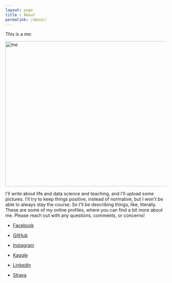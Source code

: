 ```yaml
---
layout: page
title : About
permalink: /about/
---
```




This is a me:

<a>
  <img src="https://scontent.fijd1-1.fna.fbcdn.net/v/t31.0-8/1265940_10100863507351165_1330625313_o.jpg?oh=357b70aeea3a0728472f4a6b0690175c&oe=58B2F09A" alt="me" style="width: 604px; height: 453px"/>
</a>

I'll write about life and data science and teaching, and I'll upload some pictures. I'll try to keep things positive, instead of normative, but I won't be able to always stay the course. So I'll be describing things, like, literally.
<br>
These are some of my online profiles, where you can find a bit more about me. Please reach out with any questions, comments, or concerns!

* [Facebook](https://www.facebook.com/people/William-Nowak/2418349)

* [GitHub](https://github.com/wnowak10/)

* [Instagram](https://www.instagram.com/wpn3/)

* [Kaggle](https://www.kaggle.com/wpncrh)

* [LinkedIn](https://www.linkedin.com/in/william-nowak-a2172b16)

* [Strava](https://www.strava.com/athletes/164214)



